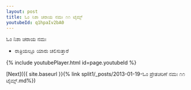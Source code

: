 ```yaml
---
layout: post
title: ಓಂ ನಿಶಾ ಚರಾಯ ನಮಃ ೧೧ ಟೈಮ್ಸ್
youtubeId: q1hpaIv2bA0
---
```

 
 
 ಓಂ ನಿಶಾ ಚರಾಯ ನಮಃ  
 
 -  ರಾತ್ರಿಯಲ್ಲೂ ಯಾರು ಚಲಿಸುತ್ತಾರೆ 
 
  
 
  
 
 
 
 
 
 


{% include youtubePlayer.html id=page.youtubeId %}
 
[Next]({{ site.baseurl }}{% link  split1/_posts/2013-01-19-ಓಂ ಪ್ರೇತಚರಿಣೆ ನಮಃ ೧೧ ಟೈಮ್ಸ್.md%})
 
